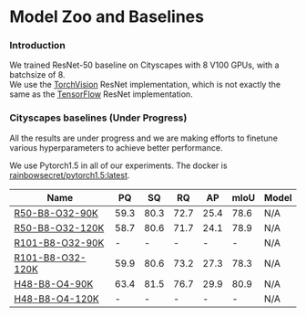 # Model Zoo and Baselines

### Introduction
We trained ResNet-50 baseline on Cityscapes with 8 V100 GPUs, with a batchsize of 8.  
We use the [TorchVision](https://github.com/pytorch/vision/blob/master/torchvision/models/resnet.py)
ResNet implementation, which is not exactly the same as the 
[TensorFlow](https://github.com/tensorflow/models/blob/master/research/deeplab/core/resnet_v1_beta.py) 
ResNet implementation.

### Cityscapes baselines (Under Progress)

All the results are under progress and we are making efforts to finetune various hyperparameters to achieve better performance. 

We use Pytorch1.5 in all of our experiments. The docker is [rainbowsecret/pytorch1.5:latest](https://hub.docker.com/repository/docker/rainbowsecret/pytorch1.5).

| Name    | PQ   | SQ   | RQ   | AP   | mIoU | Model |
| ------- | ---- | ---- | ---- | ---- | ---- | ----- |
| [R50-B8-O32-90K](configs/panoptic_deeplab_R50_B8_O32_90K_cityscapes.yaml)| 59.3 |  80.3 |  72.7 | 25.4 | 78.6 | N/A |
| [R50-B8-O32-120K](configs/panoptic_deeplab_R50_B8_O32_120K_cityscapes.yaml)| 58.7 |  80.6 |  71.7 | 24.1 | 78.9 | N/A |
| [R101-B8-O32-90K](configs/panoptic_deeplab_R101_B8_O32_120K_cityscapes.yaml)| - |  - |  - | - | - | N/A |
| [R101-B8-O32-120K](configs/panoptic_deeplab_R101_B8_O32_120K_cityscapes.yaml)| 59.9 |  80.6 |  73.2 | 27.3 | 78.3 | N/A |
| [H48-B8-O4-90K](configs/panoptic_deeplab_R101_B8_O32_120K_cityscapes.yaml)| 63.4  |  81.5  |  76.7 | 29.9 | 80.9 | N/A |
| [H48-B8-O4-120K](configs/panoptic_deeplab_R101_B8_O32_120K_cityscapes.yaml)| - |  - |  - | - | - | N/A |
